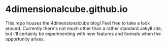 # 4dimensionalcube.github.io
This repo houses the 4dimensionalcube blog! Feel free to take a look around. Currently there's not much other than a rather standard Jekyll site, but I'll certainly be experimenting with new features and formats when the opportunity arises. 